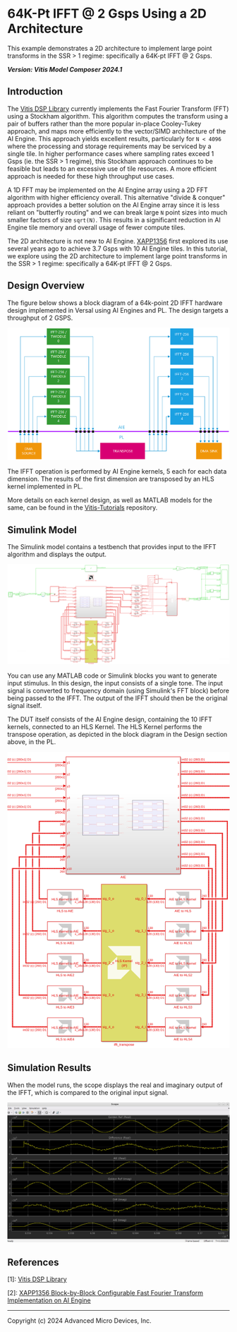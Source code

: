 # 64K-Pt IFFT @ 2 Gsps Using a 2D Architecture

This example demonstrates a 2D architecture to implement large point transforms in the SSR > 1 regime: specifically a 64K-pt IFFT @ 2 Gsps.

***Version: Vitis Model Composer 2024.1***

## Introduction

The [Vitis DSP Library](https://docs.xilinx.com/r/en-US/Vitis_Libraries/dsp/index.html) currently implements the Fast Fourier Transform (FFT) using a Stockham algorithm. This algorithm computes the transform using a pair of buffers rather than the more popular in-place Cooley-Tukey approach, and maps more efficiently to the vector/SIMD architecture of the AI Engine. This approach yields excellent results, particularly for `N < 4096` where the processing and storage requirements may be serviced by a single tile. In higher performance cases where sampling rates exceed 1 Gsps (ie. the SSR > 1 regime), this Stockham approach continues to be feasible but leads to an excessive use of tile resources. A more efficient approach is needed for these high throughput use cases. 

A 1D FFT may be implemented on the AI Engine array using a 2D FFT algorithm with higher efficiency overall. This alternative "divide & conquer" approach provides a better solution on the AI Engine array since it is less reliant on "butterfly routing" and we can break large `N` point sizes into much smaller factors of size `sqrt(N)`. This results in a significant reduction in AI Engine tile memory and overall usage of fewer compute tiles. 

The 2D architecture is not new to AI Engine. [XAPP1356](https://docs.xilinx.com/r/en-US/xapp1356-fft-ai-engine) first explored its use several years ago to achieve 3.7 Gsps with 10 AI Engine tiles. In this tutorial, we explore using the 2D architecture to implement large point transforms in the SSR > 1 regime: specifically a 64K-pt IFFT @ 2 Gsps.

## Design Overview

The figure below shows a block diagram of a 64k-point 2D IFFT hardware design implemented in Versal using AI Engines and PL. The design targets a throughput of 2 GSPS.

![figure1](Images/ifft64k-block-diagram.png)

The IFFT operation is performed by AI Engine kernels, 5 each for each data dimension. The results of the first dimension are transposed by an HLS kernel implemented in PL.

More details on each kernel design, as well as MATLAB models for the same, can be found in the [Vitis-Tutorials](https://github.com/Xilinx/Vitis-Tutorials/tree/2024.1/AI_Engine_Development/AIE/Design_Tutorials/12-IFFT64K-2D) repository.

## Simulink Model

The Simulink model contains a testbench that provides input to the IFFT algorithm and displays the output.

![figure1](Images/model1.png)

You can use any MATLAB code or Simulink blocks you want to generate input stimulus. In this design, the input consists of a single tone. The input signal is converted to frequency domain (using Simulink's FFT block) before being passed to the IFFT. The output of the IFFT should then be the original signal itself.

The DUT itself consists of the AI Engine design, containing the 10 IFFT kernels, connected to an HLS Kernel. The HLS Kernel performs the transpose operation, as depicted in the block diagram in the Design section above, in the PL.

![figure1](Images/model2.png)

## Simulation Results

When the model runs, the scope displays the real and imaginary output of the IFFT, which is compared to the original input signal. 

![figure1](Images/results.png)

## References

[1]: [Vitis DSP Library](https://docs.xilinx.com/r/en-US/Vitis_Libraries/dsp/index.html)

[2]: [XAPP1356 Block-by-Block Configurable Fast Fourier Transform Implementation on AI Engine](https://docs.xilinx.com/r/en-US/xapp1356-fft-ai-engine)

------------

Copyright (c) 2024 Advanced Micro Devices, Inc.
